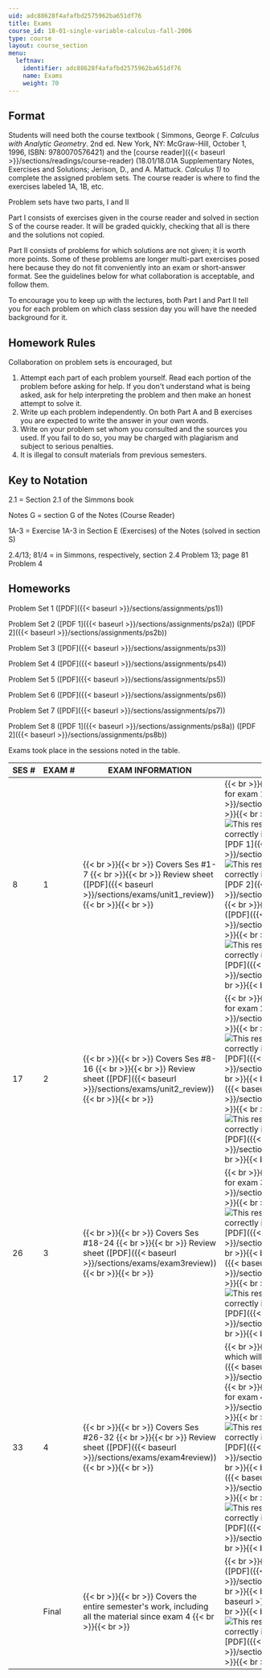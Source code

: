 ```yaml
---
uid: adc88628f4afafbd2575962ba651df76
title: Exams
course_id: 18-01-single-variable-calculus-fall-2006
type: course
layout: course_section
menu:
  leftnav:
    identifier: adc88628f4afafbd2575962ba651df76
    name: Exams
    weight: 70
---
```


Format
------

Students will need both the course textbook ( Simmons, George F. _Calculus with Analytic Geometry_. 2nd ed. New York, NY: McGraw-Hill, October 1, 1996, ISBN: 9780070576421) and the [course reader]({{< baseurl >}}/sections/readings/course-reader) (18.01/18.01A Supplementary Notes, Exercises and Solutions; Jerison, D., and A. Mattuck. _Calculus 1)_ to complete the assigned problem sets. The course reader is where to find the exercises labeled 1A, 1B, etc.

Problem sets have two parts, I and II

Part I consists of exercises given in the course reader and solved in section S of the course reader. It will be graded quickly, checking that all is there and the solutions not copied.

Part II consists of problems for which solutions are not given; it is worth more points. Some of these problems are longer multi-part exercises posed here because they do not fit conveniently into an exam or short-answer format. See the guidelines below for what collaboration is acceptable, and follow them.

To encourage you to keep up with the lectures, both Part I and Part II tell you for each problem on which class session day you will have the needed background for it.

Homework Rules
--------------

Collaboration on problem sets is encouraged, but

1.  Attempt each part of each problem yourself. Read each portion of the problem before asking for help. If you don't understand what is being asked, ask for help interpreting the problem and then make an honest attempt to solve it.
2.  Write up each problem independently. On both Part A and B exercises you are expected to write the answer in your own words.
3.  Write on your problem set whom you consulted and the sources you used. If you fail to do so, you may be charged with plagiarism and subject to serious penalties.
4.  It is illegal to consult materials from previous semesters.

Key to Notation
---------------

2.1 = Section 2.1 of the Simmons book

Notes G = section G of the Notes (Course Reader)

1A-3 = Exercise 1A-3 in Section E (Exercises) of the Notes (solved in section S)

2.4/13; 81/4 = in Simmons, respectively, section 2.4 Problem 13; page 81 Problem 4

Homeworks
---------

Problem Set 1 ([PDF]({{< baseurl >}}/sections/assignments/ps1))

Problem Set 2 ([PDF 1]({{< baseurl >}}/sections/assignments/ps2a)) ([PDF 2]({{< baseurl >}}/sections/assignments/ps2b))

Problem Set 3 ([PDF]({{< baseurl >}}/sections/assignments/ps3))

Problem Set 4 ([PDF]({{< baseurl >}}/sections/assignments/ps4))

Problem Set 5 ([PDF]({{< baseurl >}}/sections/assignments/ps5))

Problem Set 6 ([PDF]({{< baseurl >}}/sections/assignments/ps6))

Problem Set 7 ([PDF]({{< baseurl >}}/sections/assignments/ps7))

Problem Set 8 ([PDF 1]({{< baseurl >}}/sections/assignments/ps8a)) ([PDF 2]({{< baseurl >}}/sections/assignments/ps8b))

Exams took place in the sessions noted in the table.

| SES # | EXAM # | EXAM INFORMATION | PRACTICE EXAMS | EXAMS |
| --- | --- | --- | --- | --- |
| 8 | 1 |  {{< br >}}{{< br >}} Covers Ses #1-7 {{< br >}}{{< br >}} Review sheet ([PDF]({{< baseurl >}}/sections/exams/unit1_review)) {{< br >}}{{< br >}}  |  {{< br >}}{{< br >}} Practice questions for exam 1 ([PDF]({{< baseurl >}}/sections/exams/prexam1a)) {{< br >}}{{< br >}} Solutions (![This resource may not render correctly in a screen reader.](/images/inacessible.gif)[PDF 1]({{< baseurl >}}/sections/exams/prexam1asolv1)) (![This resource may not render correctly in a screen reader.](/images/inacessible.gif)[PDF 2]({{< baseurl >}}/sections/exams/prexam1asolv2)) {{< br >}}{{< br >}} Practice exam 1 ([PDF]({{< baseurl >}}/sections/exams/prexam1b)) {{< br >}}{{< br >}} Solutions (![This resource may not render correctly in a screen reader.](/images/inacessible.gif)[PDF]({{< baseurl >}}/sections/exams/prexam1bsol)) {{< br >}}{{< br >}}  |  {{< br >}}{{< br >}} Exam ([PDF]({{< baseurl >}}/sections/exams/exam1)) {{< br >}}{{< br >}} Solution (![This resource may not render correctly in a screen reader.](/images/inacessible.gif)[PDF]({{< baseurl >}}/sections/exams/exam1sol)) {{< br >}}{{< br >}}  |
| 17 | 2 |  {{< br >}}{{< br >}} Covers Ses #8-16 {{< br >}}{{< br >}} Review sheet ([PDF]({{< baseurl >}}/sections/exams/unit2_review)) {{< br >}}{{< br >}}  |  {{< br >}}{{< br >}} Practice questions for exam 2 ([PDF]({{< baseurl >}}/sections/exams/prexam2a)) {{< br >}}{{< br >}} Solutions (![This resource may not render correctly in a screen reader.](/images/inacessible.gif)[PDF]({{< baseurl >}}/sections/exams/prexam2asol)) {{< br >}}{{< br >}} Practice exam 2 ([PDF]({{< baseurl >}}/sections/exams/prexam2b)) {{< br >}}{{< br >}} Solutions (![This resource may not render correctly in a screen reader.](/images/inacessible.gif)[PDF]({{< baseurl >}}/sections/exams/prexam2bsol)) {{< br >}}{{< br >}}  |  {{< br >}}{{< br >}} Exam ([PDF]({{< baseurl >}}/sections/exams/exam2)) {{< br >}}{{< br >}} Solution (![This resource may not render correctly in a screen reader.](/images/inacessible.gif)[PDF]({{< baseurl >}}/sections/exams/exam2sol)) {{< br >}}{{< br >}}  |
| 26 | 3 |  {{< br >}}{{< br >}} Covers Ses #18-24 {{< br >}}{{< br >}} Review sheet ([PDF]({{< baseurl >}}/sections/exams/exam3review)) {{< br >}}{{< br >}}  |  {{< br >}}{{< br >}} Practice questions for exam 3 ([PDF]({{< baseurl >}}/sections/exams/prexam3a)) {{< br >}}{{< br >}} Solutions (![This resource may not render correctly in a screen reader.](/images/inacessible.gif)[PDF]({{< baseurl >}}/sections/exams/prexam3asol)) {{< br >}}{{< br >}} Practice exam 3 ([PDF]({{< baseurl >}}/sections/exams/prexam3b)) {{< br >}}{{< br >}} Solutions (![This resource may not render correctly in a screen reader.](/images/inacessible.gif)[PDF]({{< baseurl >}}/sections/exams/prexam3bsol)) {{< br >}}{{< br >}}  |  {{< br >}}{{< br >}} Exam ([PDF]({{< baseurl >}}/sections/exams/exam3)) {{< br >}}{{< br >}} Solution (![This resource may not render correctly in a screen reader.](/images/inacessible.gif)[PDF]({{< baseurl >}}/sections/exams/exam3sol)) {{< br >}}{{< br >}}  |
| 33 | 4 |  {{< br >}}{{< br >}} Covers Ses #26-32 {{< br >}}{{< br >}} Review sheet ([PDF]({{< baseurl >}}/sections/exams/exam4review)) {{< br >}}{{< br >}}  |  {{< br >}}{{< br >}} Sheet of formulas which will be provided on exam 4 ([PDF]({{< baseurl >}}/sections/exams/exm4formulasheet)) {{< br >}}{{< br >}} Practice questions for exam 4 ([PDF]({{< baseurl >}}/sections/exams/prexam4a)) {{< br >}}{{< br >}} Solutions (![This resource may not render correctly in a screen reader.](/images/inacessible.gif)[PDF]({{< baseurl >}}/sections/exams/prexam4asol)) {{< br >}}{{< br >}} Practice exam 4 ([PDF]({{< baseurl >}}/sections/exams/prexam4b)) {{< br >}}{{< br >}} Solutions (![This resource may not render correctly in a screen reader.](/images/inacessible.gif)[PDF]({{< baseurl >}}/sections/exams/prexam4bsol)) {{< br >}}{{< br >}}  |  {{< br >}}{{< br >}} Exam ([PDF]({{< baseurl >}}/sections/exams/exam4)) {{< br >}}{{< br >}} Solution (![This resource may not render correctly in a screen reader.](/images/inacessible.gif)[PDF]({{< baseurl >}}/sections/exams/exam4sol)) {{< br >}}{{< br >}}  |
| &nbsp; | Final |  {{< br >}}{{< br >}} Covers the entire semester's work, including all the material since exam 4 {{< br >}}{{< br >}}  |  {{< br >}}{{< br >}} End of term info ([PDF]({{< baseurl >}}/sections/exams/endoftermf06)) {{< br >}}{{< br >}} Practice final ([PDF]({{< baseurl >}}/sections/exams/prfinal)) {{< br >}}{{< br >}} Solutions (![This resource may not render correctly in a screen reader.](/images/inacessible.gif)[PDF]({{< baseurl >}}/sections/exams/prfinalsol)) {{< br >}}{{< br >}}  |